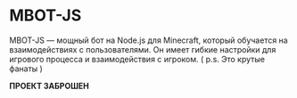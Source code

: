 # MBOT-JS
MBOT-JS — мощный бот на Node.js для Minecraft, который обучается на взаимодействиях с пользователями. Он имеет гибкие настройки для игрового процесса и взаимодействия с игроком. ( p.s. Это крутые фанаты )

**ПРОЕКТ ЗАБРОШЕН**
